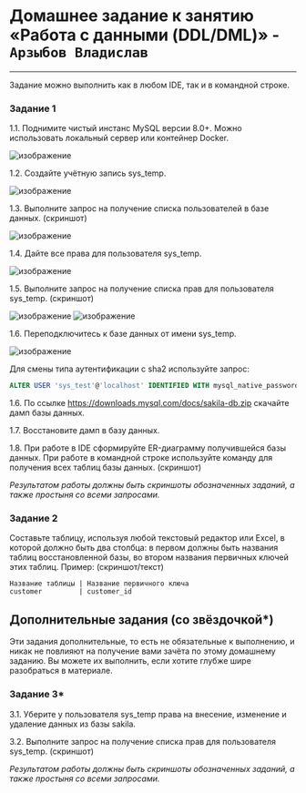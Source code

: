 # Домашнее задание к занятию «Работа с данными (DDL/DML)» - `Арзыбов Владислав`


---

Задание можно выполнить как в любом IDE, так и в командной строке.

### Задание 1
1.1. Поднимите чистый инстанс MySQL версии 8.0+. Можно использовать локальный сервер или контейнер Docker.

![изображение](https://github.com/user-attachments/assets/1ce73b67-06d8-46f2-9ff5-21a8fc464b10)

1.2. Создайте учётную запись sys_temp. 

![изображение](https://github.com/user-attachments/assets/3746fbe5-9e4c-4cce-b6c2-5838d1c920a1)

1.3. Выполните запрос на получение списка пользователей в базе данных. (скриншот)

![изображение](https://github.com/user-attachments/assets/d83a0799-662c-4ef1-ac61-f5c3f35549b5)

1.4. Дайте все права для пользователя sys_temp. 

![изображение](https://github.com/user-attachments/assets/3c399272-228a-44a7-a1c4-36b6234d985c)

1.5. Выполните запрос на получение списка прав для пользователя sys_temp. (скриншот)

![изображение](https://github.com/user-attachments/assets/b92e8e51-788a-4185-a192-13979fb5e002)
![изображение](https://github.com/user-attachments/assets/09bb91e8-22ae-404e-8fbc-66f108c6717d)

1.6. Переподключитесь к базе данных от имени sys_temp.

![изображение](https://github.com/user-attachments/assets/2839463e-1e5d-451a-b965-20aa070e44e1)

Для смены типа аутентификации с sha2 используйте запрос: 
```sql
ALTER USER 'sys_test'@'localhost' IDENTIFIED WITH mysql_native_password BY 'password';
```
1.6. По ссылке https://downloads.mysql.com/docs/sakila-db.zip скачайте дамп базы данных.

1.7. Восстановите дамп в базу данных.

1.8. При работе в IDE сформируйте ER-диаграмму получившейся базы данных. При работе в командной строке используйте команду для получения всех таблиц базы данных. (скриншот)

*Результатом работы должны быть скриншоты обозначенных заданий, а также простыня со всеми запросами.*


### Задание 2
Составьте таблицу, используя любой текстовый редактор или Excel, в которой должно быть два столбца: в первом должны быть названия таблиц восстановленной базы, во втором названия первичных ключей этих таблиц. Пример: (скриншот/текст)
```
Название таблицы | Название первичного ключа
customer         | customer_id
```


## Дополнительные задания (со звёздочкой*)
Эти задания дополнительные, то есть не обязательные к выполнению, и никак не повлияют на получение вами зачёта по этому домашнему заданию. Вы можете их выполнить, если хотите глубже шире разобраться в материале.

### Задание 3*
3.1. Уберите у пользователя sys_temp права на внесение, изменение и удаление данных из базы sakila.

3.2. Выполните запрос на получение списка прав для пользователя sys_temp. (скриншот)

*Результатом работы должны быть скриншоты обозначенных заданий, а также простыня со всеми запросами.*
